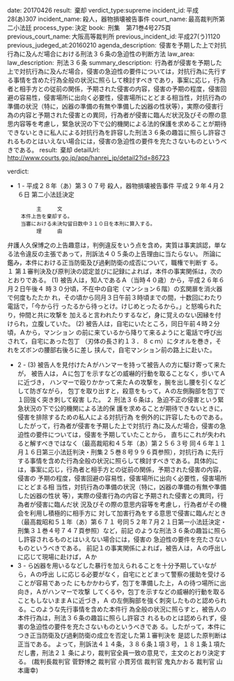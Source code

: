 
date: 20170426
result:  棄却
verdict_type:supreme
incident_id: 平成28(あ)307
incident_name: 殺人，器物損壊被告事件
court_name: 最高裁判所第二小法廷
process_type: 決定
book:  刑集　第71巻4号275頁
previous_court_name: 大阪高等裁判所
previous_incident_id: 平成27(う)1120
previous_judeged_at:20160210
agenda_description:  侵害を予期した上で対抗行為に及んだ場合における刑法３６条の急迫性の判断方法
law_area: 
law_description:  刑法３６条
summary_description:  行為者が侵害を予期した上で対抗行為に及んだ場合，侵害の急迫性の要件については，対抗行為に先行する事情を含めた行為全般の状況に照らして検討すべきであり，事案に応じ，行為者と相手方との従前の関係，予期された侵害の内容，侵害の予期の程度，侵害回避の容易性，侵害場所に出向く必要性，侵害場所にとどまる相当性，対抗行為の準備の状況（特に，凶器の準備の有無や準備した凶器の性状等），実際の侵害行為の内容と予期された侵害との異同，行為者が侵害に臨んだ状況及びその際の意思内容等を考慮し，緊急状況の下で公的機関による法的保護を求めることが期待できないときに私人による対抗行為を許容した刑法３６条の趣旨に照らし許容されるものとはいえない場合には，侵害の急迫性の要件を充たさないものというべきである。
result:  棄却
detailUrl: http://www.courts.go.jp/app/hanrei_jp/detail2?id=86723

verdict:

- 1 - 
平成２８年（あ）第３０７号 殺人，器物損壊被告事件 
平成２９年４月２６日 第二小法廷決定 
 
            主     文 
       本件上告を棄却する。 
       当審における未決勾留日数中３１０日を本刑に算入する。     
            理     由 
 弁護人久保博之の上告趣意は，判例違反をいう点を含め，実質は事実誤認，単な
る法令違反の主張であって，刑訴法４０５条の上告理由に当たらない。 
 所論に鑑み，本件における正当防衛及び過剰防衛の成否について，職権で判断す
る。 
 １ 第１審判決及び原判決の認定並びに記録によれば，本件の事実関係は，次の
とおりである。 
 (1) 被告人は，知人であるＡ（当時４０歳）から，平成２６年６月２日午後４
時３０分頃，不在中の自宅（マンション６階）の玄関扉を消火器で何度もたたか
れ，その頃から同月３日午前３時頃までの間，十数回にわたり電話で，「今から行
ったるから待っとけ。けじめとったるから。」と怒鳴られたり，仲間と共に攻撃を
加えると言われたりするなど，身に覚えのない因縁を付けられ，立腹していた。 
 (2) 被告人は，自宅にいたところ，同日午前４時２分頃，Ａから，マンション
の前に来ているから降りて来るようにと電話で呼び出されて，自宅にあった包丁
（刃体の長さ約１３．８ｃｍ）にタオルを巻き，それをズボンの腰部右後ろに差し
挟んで，自宅マンション前の路上に赴いた。 
- 2 - 
 (3) 被告人を見付けたＡがハンマーを持って被告人の方に駆け寄って来たが，
被告人は，Ａに包丁を示すなどの威嚇的行動を取ることなく，歩いてＡに近づき，
ハンマーで殴りかかって来たＡの攻撃を，腕を出し腰を引くなどして防ぎながら，
包丁を取り出すと，殺意をもって，Ａの左側胸部を包丁で１回強く突き刺して殺害
した。 
 ２ 刑法３６条は，急迫不正の侵害という緊急状況の下で公的機関による法的保
護を求めることが期待できないときに，侵害を排除するための私人による対抗行為
を例外的に許容したものである。したがって，行為者が侵害を予期した上で対抗行
為に及んだ場合，侵害の急迫性の要件については，侵害を予期していたことから，
直ちにこれが失われると解すべきではなく（最高裁昭和４５年（あ）第２５６３号
同４６年１１月１６日第三小法廷判決・刑集２５巻８号９９６頁参照），対抗行為
に先行する事情を含めた行為全般の状況に照らして検討すべきである。具体的に
は，事案に応じ，行為者と相手方との従前の関係，予期された侵害の内容，侵害の
予期の程度，侵害回避の容易性，侵害場所に出向く必要性，侵害場所にとどまる相
当性，対抗行為の準備の状況（特に，凶器の準備の有無や準備した凶器の性状
等），実際の侵害行為の内容と予期された侵害との異同，行為者が侵害に臨んだ状
況及びその際の意思内容等を考慮し，行為者がその機会を利用し積極的に相手方に
対して加害行為をする意思で侵害に臨んだとき（最高裁昭和５１年（あ）第６７１
号同５２年７月２１日第一小法廷決定・刑集３１巻４号７４７頁参照）など，前記
のような刑法３６条の趣旨に照らし許容されるものとはいえない場合には，侵害の
急迫性の要件を充たさないものというべきである。 
 前記１の事実関係によれば，被告人は，Ａの呼出しに応じて現場に赴けば，Ａか
- 3 - 
ら凶器を用いるなどした暴行を加えられることを十分予期していながら，Ａの呼出
しに応じる必要がなく，自宅にとどまって警察の援助を受けることが容易であった
にもかかわらず，包丁を準備した上，Ａの待つ場所に出向き，Ａがハンマーで攻撃
してくるや，包丁を示すなどの威嚇的行動を取ることもしないままＡに近づき，Ａ
の左側胸部を強く刺突したものと認められる。このような先行事情を含めた本件行
為全般の状況に照らすと，被告人の本件行為は，刑法３６条の趣旨に照らし許容さ
れるものとは認められず，侵害の急迫性の要件を充たさないものというべきであ
る。したがって，本件につき正当防衛及び過剰防衛の成立を否定した第１審判決を
是認した原判断は正当である。 
 よって，刑訴法４１４条，３８６条１項３号，１８１条１項ただし書，刑法２１
条により，裁判官全員一致の意見で，主文のとおり決定する。 
(裁判長裁判官 菅野博之 裁判官 小貫芳信 裁判官 鬼丸かおる 裁判官 
山本庸幸) 
 
 

                    